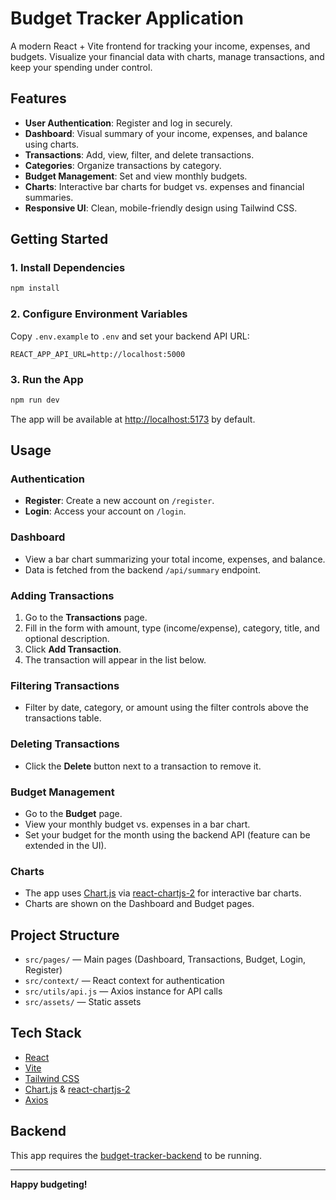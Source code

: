 # Budget Tracker Application 

A modern React + Vite frontend for tracking your income, expenses, and budgets. Visualize your financial data with charts, manage transactions, and keep your spending under control.




## Features

- **User Authentication**: Register and log in securely.
- **Dashboard**: Visual summary of your income, expenses, and balance using charts.
- **Transactions**: Add, view, filter, and delete transactions.
- **Categories**: Organize transactions by category.
- **Budget Management**: Set and view monthly budgets.
- **Charts**: Interactive bar charts for budget vs. expenses and financial summaries.
- **Responsive UI**: Clean, mobile-friendly design using Tailwind CSS.



## Getting Started


### 1. Install Dependencies

```sh
npm install
```


### 2. Configure Environment Variables

Copy `.env.example` to `.env` and set your backend API URL:

```
REACT_APP_API_URL=http://localhost:5000
```

### 3. Run the App

```sh
npm run dev
```

The app will be available at [http://localhost:5173](http://localhost:5173) by default.


## Usage

### Authentication

- **Register**: Create a new account on `/register`.
- **Login**: Access your account on `/login`.

### Dashboard

- View a bar chart summarizing your total income, expenses, and balance.
- Data is fetched from the backend `/api/summary` endpoint.

### Adding Transactions

1. Go to the **Transactions** page.
2. Fill in the form with amount, type (income/expense), category, title, and optional description.
3. Click **Add Transaction**.
4. The transaction will appear in the list below.

### Filtering Transactions

- Filter by date, category, or amount using the filter controls above the transactions table.

### Deleting Transactions

- Click the **Delete** button next to a transaction to remove it.

### Budget Management

- Go to the **Budget** page.
- View your monthly budget vs. expenses in a bar chart.
- Set your budget for the month using the backend API (feature can be extended in the UI).

### Charts

- The app uses [Chart.js](https://www.chartjs.org/) via [react-chartjs-2](https://react-chartjs-2.js.org/) for interactive bar charts.
- Charts are shown on the Dashboard and Budget pages.


## Project Structure

- `src/pages/` — Main pages (Dashboard, Transactions, Budget, Login, Register)
- `src/context/` — React context for authentication
- `src/utils/api.js` — Axios instance for API calls
- `src/assets/` — Static assets


## Tech Stack

- [React](https://react.dev/)
- [Vite](https://vitejs.dev/)
- [Tailwind CSS](https://tailwindcss.com/)
- [Chart.js](https://www.chartjs.org/) & [react-chartjs-2](https://react-chartjs-2.js.org/)
- [Axios](https://axios-http.com/)


## Backend

This app requires the [budget-tracker-backend](https://github.com/Jp88Programmer/budget-tracker-backend/blob/dev_main/README.md) to be running.

---


**Happy budgeting!**